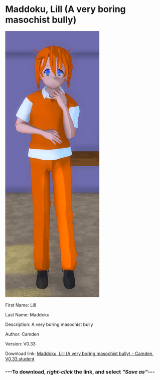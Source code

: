# Maddoku, Lill (A very boring masochist bully)

<img src = "https://raw.githubusercontent.com/Arbiter1223/Daigaku-Gurashi-Custom-Students/master/Students/Files/Maddoku%2C%20Lill%20(A%20very%20boring%20masochist%20bully).png">

First Name: Lill

Last Name: Maddoku

Description: A very boring masochist bully

Author: Camden

Version: V0.33

Download link: <a href="https://raw.githubusercontent.com/Arbiter1223/Daigaku-Gurashi-Custom-Students/master/Students/Files/Maddoku%2C%20Lill%20(A%20very%20boring%20masochist%20bully)%20-%20Camden%2C%20V0.33.student">Maddoku, Lill (A very boring masochist bully) - Camden, V0.33.student</a>

### ---**To download, _right-click_ the link, and select _"Save as"_**---
